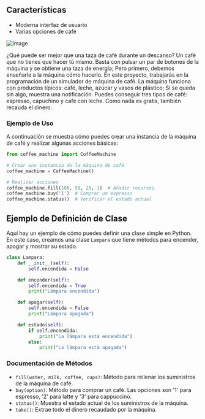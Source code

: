 ## Características
- Moderna interfaz de usuario
- Varias opciones de café

![image](https://github.com/Mauroquil-bit/CoffeeMachine/assets/75552002/824034d5-b236-40b9-814d-7a1687954eff)


¿Qué puede ser mejor que una taza de café durante un descanso? Un café que no tienes que hacer tú mismo. Basta con pulsar un par de botones de la máquina y se obtiene una taza de energía; Pero primero, debemos enseñarle a la máquina cómo hacerlo. En este proyecto, trabajarás en la programación de un simulador de máquina de café. La máquina funciona con productos típicos: café, leche, azúcar y vasos de plástico; Si se queda sin algo, muestra una notificación. Puedes conseguir tres tipos de café: espresso, capuchino y café con leche. Como nada es gratis, también recauda el dinero.

### Ejemplo de Uso

A continuación se muestra cómo puedes crear una instancia de la máquina de café y realizar algunas acciones básicas:

```python
from coffee_machine import CoffeeMachine

# Crear una instancia de la máquina de café
coffee_machine = CoffeeMachine()

# Realizar acciones
coffee_machine.fill(100, 50, 25, 1)  # Añadir recursos
coffee_machine.buy('1')  # Comprar un espresso
coffee_machine.status()  # Verificar el estado actual
```

## Ejemplo de Definición de Clase

Aquí hay un ejemplo de cómo puedes definir una clase simple en Python. En este caso, creamos una clase `Lampara` que tiene métodos para encender, apagar y mostrar su estado.

```python
class Lampara:
    def __init__(self):
        self.encendida = False

    def encender(self):
        self.encendida = True
        print("Lámpara encendida")

    def apagar(self):
        self.encendida = False
        print("Lámpara apagada")

    def estado(self):
        if self.encendida:
            print("La lámpara está encendida")
        else:
            print("La lámpara está apagada")
```


### Documentación de Métodos

- `fill(water, milk, coffee, cups)`: Método para rellenar los suministros de la máquina de café.
- `buy(option)`: Método para comprar un café. Las opciones son '1' para espresso, '2' para latte y '3' para cappuccino.
- `status()`: Muestra el estado actual de los suministros de la máquina.
- `take()`: Extrae todo el dinero recaudado por la máquina.


